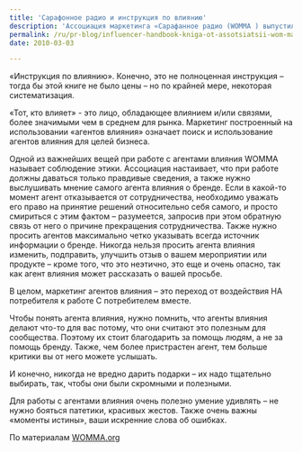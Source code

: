```yaml
---
title: 'Сарафонное радио и инструкция по влиянию'
description: 'Ассоциация маркетинга «Сарафанное радио (WOMMA ) выпустила пособие «Инструкция по влиянию». Конечно, это не полноценная инструкция – тогда бы этой книге не было цены – но по крайней мере, некоторая систематизация.'
permalink: /ru/pr-blog/influencer-handbook-kniga-ot-assotsiatsii-wom-marketinga
date: 2010-03-03

---
```


«Инструкция по влиянию». Конечно, это не полноценная инструкция – тогда бы этой книге не было цены – но по крайней мере, некоторая систематизация.

«Тот, кто влияет» - это лицо, обладающее влиянием и/или связями, более значимыми чем в среднем для рынка.  Маркетинг построенный на использовании «агентов влияния» означает поиск и использование агентов влияния для целей бизнеса.

Одной из важнейших вещей при работе с агентами влияния WOMMA называет соблюдение этики. Ассоциация настаивает, что при работе должны даваться только правдивые сведения, а также  нужно выслушивать мнение самого агента влияния о бренде. Если в какой-то момент агент отказывается от сотрудничества, необходимо уважать его право на принятие решений относительно себя самого, и просто смириться с этим фактом – разумеется, запросив при этом обратную связь от него о причине прекращения сотрудничества. Также нужно просить агентов максимально четко указывать всегда источник информации о бренде. Никогда нельзя просить агента влияния изменить, подправить, улучшить отзыв о вашем мероприятии или продукте – кроме того, что это неэтично, это еще и очень опасно, так как агент влияния может рассказать о вашей просьбе.

В целом, маркетинг агентов влияния – это переход от воздействия НА потребителя к работе С потребителем вместе.

Чтобы понять агента влияния, нужно помнить, что агенты влияния делают что-то для вас потому, что они считают это полезным для сообщества. Поэтому их стоит благодарить за помощь людям, а не за помощь бренду. Также, чем более пристрастен агент, тем больше критики вы от него можете услышать.

И конечно, никогда не вредно дарить подарки – их надо тщательно выбирать, так, чтобы они были скромными и полезными.

Для работы с агентами влияния очень полезно умение удивлять – не нужно бояться патетики, красивых жестов. Также очень важны «моменты истины», ваши искренние слова об ошибках.

По материалам <a href="http://womma.org/membercenter/influencerhandbook.php">WOMMA.org</a>

